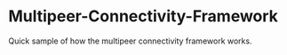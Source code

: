 # Multipeer-Connectivity-Framework
Quick sample of how the multipeer connectivity framework works. 
